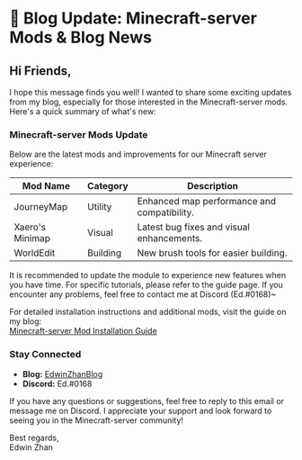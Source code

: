 # 📧 Blog Update: Minecraft-server Mods & Blog News

## Hi Friends,

I hope this message finds you well! I wanted to share some exciting updates from my blog, especially for those interested in the Minecraft-server mods. Here's a quick summary of what's new:

### **Minecraft-server Mods Update**
Below are the latest mods and improvements for our Minecraft server experience:

| **Mod Name**    | **Category** | **Description**                             |
|-----------------|--------------|---------------------------------------------|
| JourneyMap      | Utility      | Enhanced map performance and compatibility. |
| Xaero's Minimap | Visual       | Latest bug fixes and visual enhancements.   |
| WorldEdit       | Building     | New brush tools for easier building.        |

It is recommended to update the module to experience new features when you have time. For specific tutorials, please refer to the guide page. If you encounter any problems, feel free to contact me at Discord (Ed.#0168)~

For detailed installation instructions and additional mods, visit the guide on my blog:  
[Minecraft-server Mod Installation Guide](https://edwinzhancn.github.io/Activities/minecraft-server/MC-guide.html)

### **Stay Connected**
- **Blog:** [EdwinZhanBlog](https://edwinzhancn.github.io/)
- **Discord:** Ed.#0168

If you have any questions or suggestions, feel free to reply to this email or message me on Discord. I appreciate your support and look forward to seeing you in the Minecraft-server community!

Best regards,  
Edwin Zhan
